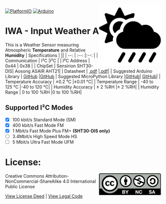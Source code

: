<img src="assets/IWA.svg" width=200 align="right">


[![PlatformIO](https://github.com/domino4com/IWA/actions/workflows/platformio.yml/badge.svg)](https://github.com/domino4com/IWA/actions/workflows/platformio.yml)
[![Arduino](https://github.com/domino4com/IWA/actions/workflows/arduino.yml/badge.svg)](https://github.com/domino4com/IWA/actions/workflows/arduino.yml)

# IWA - Input Weather A
This is a Weather Sensor measuring Atmospheric **Temperature** and Relative **Humidity**
| Specifications | ||
| --: | :--: |:--: |
| Communication | I²C |I²C |
| I²C Address | 0x44 | 0x38 |
| ChipSet | Sensirion SHT30-DIS| Aosong ASAIR AHT21|
| Datasheet | [.pdf](https://sensirion.com/media/documents/213E6A3B/61641DC3/Sensirion_Humidity_Sensors_SHT3x_Datasheet_digital.pdf) |[.pdf](http://www.aosong.com/userfiles/files/media/Data%20Sheet%20AHT21.pdf)|
| Suggested Arduino Library | [GitHub](https://github.com/wemos/WEMOS_SHT3x_Arduino_Library) |[GitHub](https://github.com/enjoyneering/AHTxx)
| Suggested MicroPython Library |[GitHub](https://github.com/rsc1975/micropython-sht30)| [GitHub](https://github.com/etno712/aht)|
| Temperature Accuracy | ±0.2 °C |±0.01 °C|
| Temperature Range | -40 to 125 °C |-40 to 120 °C|
| Humidity Accuracy | ± 2 %RH |± 2 %RH|
| Humidity Range | 0 to 100 %RH |0 to 100 %RH|

## Supported I²C Modes
- [x] 100 kbit/s Standard Mode (SM) 
- [x] 400 kbit/s	Fast Mode	FM
- [x] 1 Mbit/s	Fast Mode Plus	FM+ **(SHT30-DIS only)**
- [ ] 3.4Mbit/s	High Speed Mode	HS
- [ ] 5 Mbit/s	Ultra Fast Mode	UFM

# License: 
<img src="assets/CC-BY-NC-SA.svg" width=200 align="right">
Creative Commons Attribution-NonCommercial-ShareAlike 4.0 International Public License

[View License Deed](https://creativecommons.org/licenses/by-nc-sa/4.0/) | [View Legal Code](https://creativecommons.org/licenses/by-nc-sa/4.0/legalcode)
